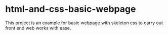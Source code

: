 # html-and-css-basic-webpage
This project is an example for basic webpage with skeleton css to carry out front end web works with ease.
